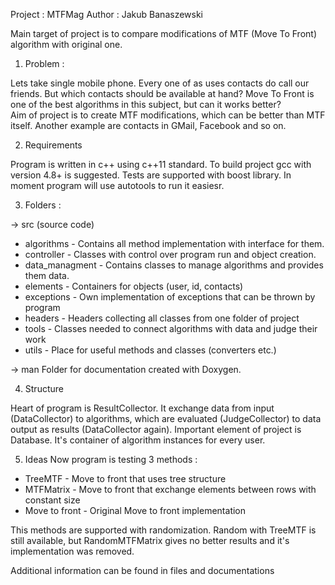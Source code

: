 Project	: MTFMag
Author 	: Jakub Banaszewski

Main target of project is to compare modifications of MTF (Move To Front) 
algorithm with original one.

1. Problem :

Lets take single mobile phone. Every one of as uses contacts do call our friends. But which contacts
should be available at hand? Move To Front is one of the best algorithms in this subject, but can it works better?  
Aim of project is to create MTF modifications, which can be better than MTF itself.
Another example are contacts in GMail, Facebook and so on.

2. Requirements

Program is written in c++ using c++11 standard.
To build project gcc with version 4.8+ is suggested.
Tests are supported with boost library.
In moment program will use autotools to run it easiesr.

3. Folders :

-> src (source code)

- algorithms	 - Contains all method implementation with interface for them.
- controller	 - Classes with control over program run and object creation.
- data_managment - Contains classes to manage algorithms and provides them data.
- elements 		 - Containers for objects (user, id, contacts) 
- exceptions 	 - Own implementation of exceptions that can be thrown by program
- headers		 - Headers collecting all classes from one folder of project
- tools			 - Classes needed to connect algorithms with data and judge their work
- utils			 - Place for useful methods and classes (converters etc.)

-> man
 Folder for documentation created with Doxygen.

4. Structure
 
 Heart of program is ResultCollector. It exchange data from input (DataCollector) to
 algorithms, which are evaluated (JudgeCollector) to data output as results (DataCollector again).
 Important element of project is Database. It's container of algorithm instances for every user.
 
5. Ideas
 Now program is testing 3 methods :
 - TreeMTF			- Move to front that uses tree structure
 - MTFMatrix		- Move to front that exchange elements between rows with constant size
 - Move to front 	- Original Move to front implementation
 
This methods are supported with randomization. Random with TreeMTF is still available,
but RandomMTFMatrix gives no better results and it's implementation was removed.
 
Additional information can be found in files and documentations
